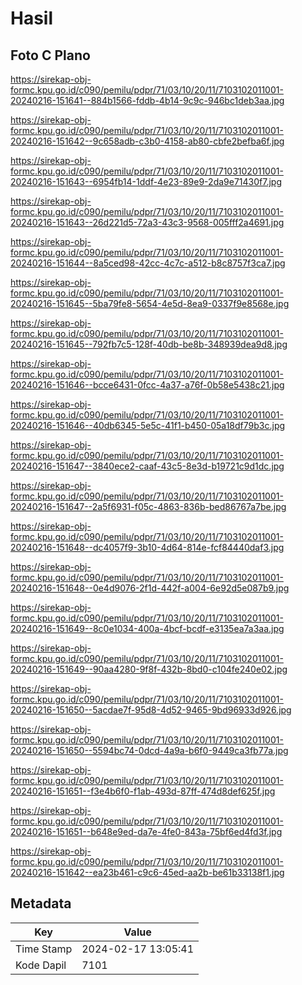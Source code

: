# Hasil

## Foto C Plano

https://sirekap-obj-formc.kpu.go.id/c090/pemilu/pdpr/71/03/10/20/11/7103102011001-20240216-151641--884b1566-fddb-4b14-9c9c-946bc1deb3aa.jpg

https://sirekap-obj-formc.kpu.go.id/c090/pemilu/pdpr/71/03/10/20/11/7103102011001-20240216-151642--9c658adb-c3b0-4158-ab80-cbfe2befba6f.jpg

https://sirekap-obj-formc.kpu.go.id/c090/pemilu/pdpr/71/03/10/20/11/7103102011001-20240216-151643--6954fb14-1ddf-4e23-89e9-2da9e71430f7.jpg

https://sirekap-obj-formc.kpu.go.id/c090/pemilu/pdpr/71/03/10/20/11/7103102011001-20240216-151643--26d221d5-72a3-43c3-9568-005fff2a4691.jpg

https://sirekap-obj-formc.kpu.go.id/c090/pemilu/pdpr/71/03/10/20/11/7103102011001-20240216-151644--8a5ced98-42cc-4c7c-a512-b8c8757f3ca7.jpg

https://sirekap-obj-formc.kpu.go.id/c090/pemilu/pdpr/71/03/10/20/11/7103102011001-20240216-151645--5ba79fe8-5654-4e5d-8ea9-0337f9e8568e.jpg

https://sirekap-obj-formc.kpu.go.id/c090/pemilu/pdpr/71/03/10/20/11/7103102011001-20240216-151645--792fb7c5-128f-40db-be8b-348939dea9d8.jpg

https://sirekap-obj-formc.kpu.go.id/c090/pemilu/pdpr/71/03/10/20/11/7103102011001-20240216-151646--bcce6431-0fcc-4a37-a76f-0b58e5438c21.jpg

https://sirekap-obj-formc.kpu.go.id/c090/pemilu/pdpr/71/03/10/20/11/7103102011001-20240216-151646--40db6345-5e5c-41f1-b450-05a18df79b3c.jpg

https://sirekap-obj-formc.kpu.go.id/c090/pemilu/pdpr/71/03/10/20/11/7103102011001-20240216-151647--3840ece2-caaf-43c5-8e3d-b19721c9d1dc.jpg

https://sirekap-obj-formc.kpu.go.id/c090/pemilu/pdpr/71/03/10/20/11/7103102011001-20240216-151647--2a5f6931-f05c-4863-836b-bed86767a7be.jpg

https://sirekap-obj-formc.kpu.go.id/c090/pemilu/pdpr/71/03/10/20/11/7103102011001-20240216-151648--dc4057f9-3b10-4d64-814e-fcf84440daf3.jpg

https://sirekap-obj-formc.kpu.go.id/c090/pemilu/pdpr/71/03/10/20/11/7103102011001-20240216-151648--0e4d9076-2f1d-442f-a004-6e92d5e087b9.jpg

https://sirekap-obj-formc.kpu.go.id/c090/pemilu/pdpr/71/03/10/20/11/7103102011001-20240216-151649--8c0e1034-400a-4bcf-bcdf-e3135ea7a3aa.jpg

https://sirekap-obj-formc.kpu.go.id/c090/pemilu/pdpr/71/03/10/20/11/7103102011001-20240216-151649--90aa4280-9f8f-432b-8bd0-c104fe240e02.jpg

https://sirekap-obj-formc.kpu.go.id/c090/pemilu/pdpr/71/03/10/20/11/7103102011001-20240216-151650--5acdae7f-95d8-4d52-9465-9bd96933d926.jpg

https://sirekap-obj-formc.kpu.go.id/c090/pemilu/pdpr/71/03/10/20/11/7103102011001-20240216-151650--5594bc74-0dcd-4a9a-b6f0-9449ca3fb77a.jpg

https://sirekap-obj-formc.kpu.go.id/c090/pemilu/pdpr/71/03/10/20/11/7103102011001-20240216-151651--f3e4b6f0-f1ab-493d-87ff-474d8def625f.jpg

https://sirekap-obj-formc.kpu.go.id/c090/pemilu/pdpr/71/03/10/20/11/7103102011001-20240216-151651--b648e9ed-da7e-4fe0-843a-75bf6ed4fd3f.jpg

https://sirekap-obj-formc.kpu.go.id/c090/pemilu/pdpr/71/03/10/20/11/7103102011001-20240216-151642--ea23b461-c9c6-45ed-aa2b-be61b33138f1.jpg


## Metadata

| Key        | Value               |
| ---------- | ------------------- |
| Time Stamp | 2024-02-17 13:05:41 |
| Kode Dapil | 7101                |



